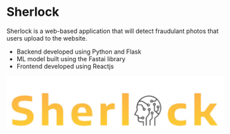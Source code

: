 # Sherlock

Sherlock is a web-based application that will detect fraudulant photos that users upload to the website.

- Backend developed using Python and Flask
- ML model built using the Fastai library
- Frontend developed using Reactjs


![Sherlock's Logo](https://github.com/Tiago4k/Sherlock/blob/master/frontend/src/assets/Sherlock_logo.svg)

